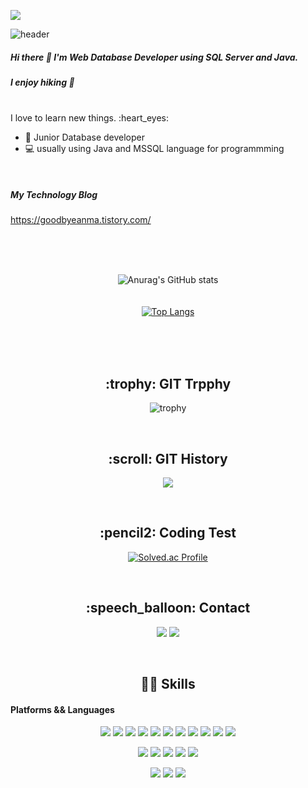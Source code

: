 

<a href="https://hits.seeyoufarm.com"><img src="https://hits.seeyoufarm.com/api/count/incr/badge.svg?url=https%3A%2F%2Fgithub.com%2Fsexyseunghwan&count_bg=%2341C83D&title_bg=%23555555&icon=postwoman.svg&icon_color=%23FFFFFF&title=hits%28%EB%B0%A9%EB%AC%B8%EC%9E%90%EC%88%98%29&edge_flat=false"/></a>


![header](https://capsule-render.vercel.app/api?type=waving&color=FFC300&height=300&section=header&text=alien%20seunghwan&fontSize=90)


##### Hi there 👋 I'm Web Database Developer using SQL Server and Java.
##### I enjoy hiking :mount_fuji:
<br>
I love to learn new things. :heart_eyes:


<br>

-  :baby:   Junior Database developer
-  💻   usually using Java and MSSQL language for programmming

<br>

##### My Technology Blog
https://goodbyeanma.tistory.com/




<br>
<br>
<br>
<div align=center>

![Anurag's GitHub stats](https://github-readme-stats.vercel.app/api?username=sexyseunghwan&show_icons=true&theme=radical&count_private=true&show_icons=true&hide=stars&line_height=24)
<br> 
<br>         
[![Top Langs](https://github-readme-stats.vercel.app/api/top-langs/?username=sexyseunghwan&layout=compact&theme=radical)](https://github.com/anuraghazra/github-readme-stats)
<br>       

<br>    
<br>

<br>

</div>



<h2 align="center">:trophy:   GIT Trpphy</h2>
<div align=center>
        
![trophy](https://github-profile-trophy.vercel.app/?username=sexyseunghwan&theme=matrix)
        
</div>

<br>

<h2 align="center">:scroll:   GIT History</h2>
<div align=center>
        
![](https://github-profile-summary-cards.vercel.app/api/cards/profile-details?username=sexyseunghwan&theme=monokai)  
        
</div>

<br>

<h2 align="center">:pencil2:   Coding Test</h2>
<div align=center>
        
[![Solved.ac Profile](http://mazassumnida.wtf/api/v2/generate_badge?boj=ssh9308)](https://solved.ac/ssh9308/)    
        
</div>

<br>


<h2 align="center">:speech_balloon:   Contact</h2>
<p align="center">
        <img src="https://img.shields.io/badge/ssh9308@gmail.com-00B2FF?style=flat-square&logo=Messenger&logoColor=white"/>
        <img src="https://img.shields.io/badge/ssh9308-FFCD00?style=flat-square&logo=KakaoTalk&logoColor=black"/> 
</p>

<br>


<h2 align="center">💪🏻 Skills</h2>

#### Platforms && Languages
<p align="center">
    <img src="https://img.shields.io/badge/Java-007396?style=flat-square&logo=Java&logoColor=white"/>
    <img src="https://img.shields.io/badge/Javascript-ffb13b?style=flat-square&logo=javascript&logoColor=white"/>
    <img src="https://img.shields.io/badge/HTML-E34F26?style=flat-square&logo=html5&logoColor=white"/>
    <img src="https://img.shields.io/badge/CSS-1572B6?style=flat-square&logo=css3&logoColor=white"/>
    <img src="https://img.shields.io/badge/ -77216F?style=flat-square&logo=C&logoColor=white"/>
    <img src="https://img.shields.io/badge/C++-1287B1?style=flat-square&logo=C%2B%2B&logoColor=white"/>
    <img src="https://img.shields.io/badge/C sharp-239120?style=flat-square&logo=C Sharp&logoColor=white"/>
    <img src="https://img.shields.io/badge/Python-3776AB?style=flat-square&logo=Python&logoColor=white"/>
    <img src="https://img.shields.io/badge/OracleDB-F80000?style=flat-square&logo=oracle&logoColor=white"/>
    <a href="https://goodbyeanma.tistory.com/category/SQL"><img src="https://img.shields.io/badge/Microsoft SQL Server-CC2927?style=flat-square&logo=Microsoft SQL Server&logoColor=white"/></a>
     <img src="https://img.shields.io/badge/.NET-512BD4?style=flat-square&logo=.NET&logoColor=white"/>
<p>
<p align="center">
    <img src="https://img.shields.io/badge/Spring-6DB33F?style=flat-square&logo=Spring&logoColor=white"/>
    <img src="https://img.shields.io/badge/JQuery-0769AD?style=flat-square&logo=JQuery&logoColor=white"/>
    <img src="https://img.shields.io/badge/Spyder IDE-FF0000?style=flat-square&logo=Spyder IDE&logoColor=white"/>
    <img src="https://img.shields.io/badge/NumPy-013243?style=flat-square&logo=NumPy&logoColor=white"/>
    <img src="https://img.shields.io/badge/Jupyter-F37626?style=flat-square&logo=Jupyter&logoColor=white"/>
</p>
<p align="center">
    <img src="https://img.shields.io/badge/Git-F05032?style=flat-square&logo=Git&logoColor=white"/>
    <img src="https://img.shields.io/badge/GitHub-181717?style=flat-square&logo=GitHub&logoColor=white"/>
    <img src="https://img.shields.io/badge/Amazon AWS-232F3E?style=flat-square&logo=Amazon AWS&logoColor=white"/>
</p>


